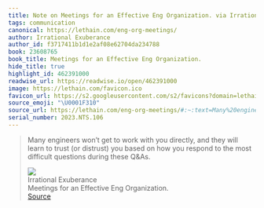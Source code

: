 ```yaml
---
title: Note on Meetings for an Effective Eng Organization. via Irrational Exuberance
tags: communication
canonical: https://lethain.com/eng-org-meetings/
author: Irrational Exuberance
author_id: f3717411b1d1e2af08e62704da234788
book: 23608765
book_title: Meetings for an Effective Eng Organization.
hide_title: true
highlight_id: 462391000
readwise_url: https://readwise.io/open/462391000
image: https://lethain.com/favicon.ico
favicon_url: https://s2.googleusercontent.com/s2/favicons?domain=lethain.com
source_emoji: "\U0001F310"
source_url: https://lethain.com/eng-org-meetings/#:~:text=Many%20engineers%20won%E2%80%99t,during%20these%20Q%26As.
serial_number: 2023.NTS.106
---
```

> Many engineers won’t get to work with you directly, and they will learn to trust (or distrust) you based on how you respond to the most difficult questions during these Q&As.
> <div class="quoteback-footer"><div class="quoteback-avatar"><img class="mini-favicon" src="https://s2.googleusercontent.com/s2/favicons?domain=lethain.com"></div><div class="quoteback-metadata"><div class="metadata-inner"><span style="display:none">FROM:</span><div aria-label="Irrational Exuberance" class="quoteback-author"> Irrational Exuberance</div><div aria-label="Meetings for an Effective Eng Organization." class="quoteback-title"> Meetings for an Effective Eng Organization.</div></div></div><div class="quoteback-backlink"><a target="_blank" aria-label="go to the full text of this quotation" rel="noopener" href="https://lethain.com/eng-org-meetings/#:~:text=Many%20engineers%20won%E2%80%99t,during%20these%20Q%26As." class="quoteback-arrow"> Source</a></div></div>